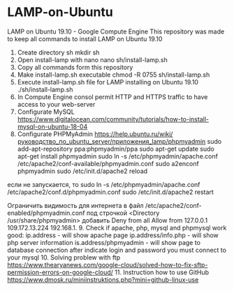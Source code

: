 # LAMP-on-Ubuntu
LAMP on Ubuntu 19.10 - Google Compute Engine
This repository was made to keep all commands to install LAMP on Ubuntu 19.10
1. Create directory sh
  mkdir sh
2. Open install-lamp with nano
  nano sh/install-lamp.sh
3. Copy all commands form this repository
4. Make install-lamp.sh executable
  chmod -R 0755 sh/install-lamp.sh
5. Execute install-lamp.sh file for LAMP installing on Ubuntu 19.10
  ./sh/install-lamp.sh
6. In Compute Engine consol permit HTTP and HTTPS traffic to have access to your web-server
7. Configurate MySQL
  https://www.digitalocean.com/community/tutorials/how-to-install-mysql-on-ubuntu-18-04
8. Configurate PHPMyAdmin
  https://help.ubuntu.ru/wiki/руководство_по_ubuntu_server/приложения_lamp/phpmyadmin
  sudo add-apt-repository ppa:phpmyadmin/ppa
  sudo apt-get update
  sudo apt-get install phpmyadmin
  sudo ln -s /etc/phpmyadmin/apache.conf /etc/apache2/conf-available/phpmyadmin.conf
  sudo a2enconf phpmyadmin
  sudo /etc/init.d/apache2 reload
  
  если не запускается, то
  sudo ln -s /etc/phpmyadmin/apache.conf /etc/apache2/conf.d/phpmyadmin.conf
  sudo /etc/init.d/apache2 restart
  
  
  Ограничить видимость для интернета
    в файл /etc/apache2/conf-enabled/phpmyadmin.conf под строчкой
      <Directory /usr/share/phpmyadmin> 
        добавить
      Deny from all
      Allow from 127.0.0.1 109.172.13.224 192.168.1.
9. Check if apache, php, mysql and phpmysql work good:
  ip.address - will show apache page
  ip.address/info.php - will show php server information
  is.address/phpmyadmin - will show page to database connection
    after indicate login and password you must connect to your mysql
10. Solving problew with ftp
  https://www.thearyanews.com/google-cloud/solved-how-to-fix-sftp-permission-errors-on-google-cloud/
11. Instruction how to use GitHub https://www.dmosk.ru/miniinstruktions.php?mini=github-linux-use
